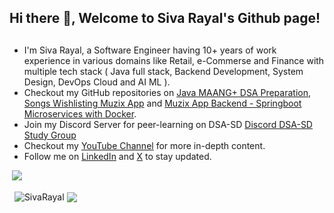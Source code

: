 ## Hi there 👋, Welcome to Siva Rayal's Github page!

<!--
**SivaRayal/SivaRayal** is a ✨ _special_ ✨ repository because its `README.md` (this file) appears on your GitHub profile.

Here are some ideas to get you started:

- 🔭 I’m currently working on ...
- 🌱 I’m currently learning ...
- 👯 I’m looking to collaborate on ...
- 🤔 I’m looking for help with ...
- 💬 Ask me about ...
- 📫 How to reach me: ...
- 😄 Pronouns: ...
- ⚡ Fun fact: ...
-->
<h2 align="center"></h2>
<ul>
  <li>I'm Siva Rayal, a Software Engineer having 10+ years of work experience in various domains like Retail, e-Commerse and Finance with multiple tech stack ( Java full stack, Backend Development, System Design, DevOps Cloud and AI ML ).</li>
  <li>Checkout my GitHub repositories on <a href = "https://github.com/SivaRayal/Java">Java MAANG+ DSA Preparation</a>, <a href = "https://github.com/SivaRayal/MuzixApp">Songs Wishlisting Muzix App</a> and <a href = "https://github.com/SivaRayal/MuzixAPI"> Muzix App Backend - Springboot Microservices with Docker</a>.</li>
  <li>Join my Discord Server for peer-learning on DSA-SD <a href="https://discord.gg/trzjgD2DAG">Discord DSA-SD Study Group</a></li>
  <li>Checkout my <a href="https://www.youtube.com/@SIVAKURUVA/videos">YouTube Channel</a> for more in-depth content.</li>
  <li>Follow me on <a href="https://www.linkedin.com/in/siva-kuruva-b3b618109/">LinkedIn</a> and <a href="https://x.com/8055SIVA">X</a> to stay updated.</li>
</ul>

&nbsp;![](https://komarev.com/ghpvc/?username=SivaRayal&color=blue)
<p>&nbsp;
  <img align="center" src="https://github-readme-stats.vercel.app/api?username=SivaRayal&show_icons=true&locale=en" alt="SivaRayal" />
  <img align="center" src="https://github-readme-stats.vercel.app/api/top-langs/?username=SivaRayal&layout=compact&langs_count=10&show_icons=true&theme=transparent" />
</p>
